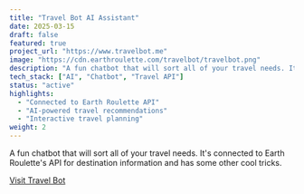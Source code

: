 ```yaml
---
title: "Travel Bot AI Assistant"
date: 2025-03-15
draft: false
featured: true
project_url: "https://www.travelbot.me"
image: "https://cdn.earthroulette.com/travelbot/travelbot.png"
description: "A fun chatbot that will sort all of your travel needs. It's connected to Earth Roulette's API for destination information and has some other cool tricks."
tech_stack: ["AI", "Chatbot", "Travel API"]
status: "active"
highlights:
  - "Connected to Earth Roulette API"
  - "AI-powered travel recommendations"
  - "Interactive travel planning"
weight: 2
---
```



A fun chatbot that will sort all of your travel needs. It's connected to Earth Roulette's API for destination information and has some other cool tricks.

<a href="https://www.travelbot.me">Visit Travel Bot</a>

<script src="https://scripts.sirv.com/sirvjs/v3/sirv.js?modules=lazyimage"></script>
